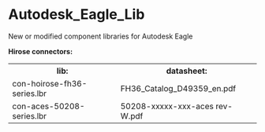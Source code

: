 # Autodesk_Eagle_Lib
New or modified component libraries for Autodesk Eagle

<b>Hirose connectors:<br></b>



<table border: 2px solid blue>
   <tr>
      <th>lib:</th> 
      <th>datasheet:</th>
   </tr>
   <tr>
      <td>con-hoirose-fh36-series.lbr</td> 
      <td>FH36_Catalog_D49359_en.pdf</td>
   </tr>
      <tr>
      <td>con-aces-50208-series.lbr</td> 
      <td>50208-xxxxx-xxx-aces rev-W.pdf</td>
   </tr>
</table>
